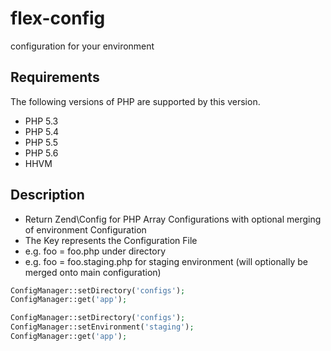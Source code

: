 # flex-config

configuration for your environment

## Requirements

The following versions of PHP are supported by this version.

* PHP 5.3
* PHP 5.4
* PHP 5.5
* PHP 5.6
* HHVM

## Description

* Return Zend\Config for PHP Array Configurations with optional merging of environment Configuration
* The Key represents the Configuration File
* e.g. foo = foo.php under directory
* e.g. foo = foo.staging.php for staging environment (will optionally be merged onto main configuration)

``` php
ConfigManager::setDirectory('configs');
ConfigManager::get('app');
```

``` php
ConfigManager::setDirectory('configs');
ConfigManager::setEnvironment('staging');
ConfigManager::get('app');
```